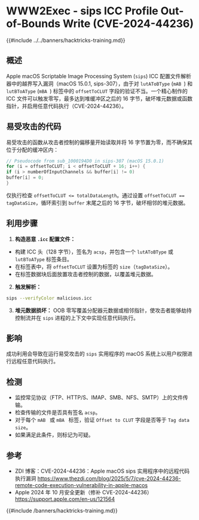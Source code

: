 # WWW2Exec - sips ICC Profile Out-of-Bounds Write (CVE-2024-44236)

{{#include ../../banners/hacktricks-training.md}}

## 概述

Apple macOS Scriptable Image Processing System (`sips`) ICC 配置文件解析器中的越界写入漏洞（macOS 15.0.1, sips-307），由于对 `lutAToBType` (`mAB `) 和 `lutBToAType` (`mBA `) 标签中的 `offsetToCLUT` 字段的验证不当。一个精心制作的 ICC 文件可以触发零写，最多达到堆缓冲区之后的 16 字节，破坏堆元数据或函数指针，并启用任意代码执行（CVE-2024-44236）。

## 易受攻击的代码

易受攻击的函数从攻击者控制的偏移量开始读取并将 16 字节置为零，而不确保其位于分配的缓冲区内：
```c
// Pseudocode from sub_1000194D0 in sips-307 (macOS 15.0.1)
for (i = offsetToCLUT; i < offsetToCLUT + 16; i++) {
if (i > numberOfInputChannels && buffer[i] != 0)
buffer[i] = 0;
}
```
仅执行检查 `offsetToCLUT <= totalDataLength`。通过设置 `offsetToCLUT == tagDataSize`，循环索引到 `buffer` 末尾之后的 16 字节，破坏相邻的堆元数据。

## 利用步骤

1. **构造恶意 `.icc` 配置文件：**
- 构建 ICC 头（128 字节），签名为 `acsp`，并包含一个 `lutAToBType` 或 `lutBToAType` 标签条目。
- 在标签表中，将 `offsetToCLUT` 设置为标签的 `size`（`tagDataSize`）。
- 在标签数据块后面放置攻击者控制的数据，以覆盖堆元数据。
2. **触发解析：**

```bash
sips --verifyColor malicious.icc
```

3. **堆元数据损坏：** OOB 零写覆盖分配器元数据或相邻指针，使攻击者能够劫持控制流并在 `sips` 进程的上下文中实现任意代码执行。

## 影响

成功利用会导致在运行易受攻击的 `sips` 实用程序的 macOS 系统上以用户权限进行远程任意代码执行。

## 检测

- 监控常见协议（FTP、HTTP/S、IMAP、SMB、NFS、SMTP）上的文件传输。
- 检查传输的文件是否具有签名 `acsp`。
- 对于每个 `mAB ` 或 `mBA ` 标签，验证 `Offset to CLUT` 字段是否等于 `Tag data size`。
- 如果满足此条件，则标记为可疑。

## 参考

- ZDI 博客：CVE-2024-44236：Apple macOS sips 实用程序中的远程代码执行漏洞
https://www.thezdi.com/blog/2025/5/7/cve-2024-44236-remote-code-execution-vulnerability-in-apple-macos
- Apple 2024 年 10 月安全更新（修补 CVE-2024-44236）
https://support.apple.com/en-us/121564

{{#include /banners/hacktricks-training.md}}
